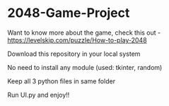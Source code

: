 # 2048-Game-Project

Want to know more about the game, check this out - https://levelskip.com/puzzle/How-to-play-2048

Download this repository in your local system

No need to install any module (used: tkinter, random)

Keep all 3 python files in same folder

Run UI.py and enjoy!!
